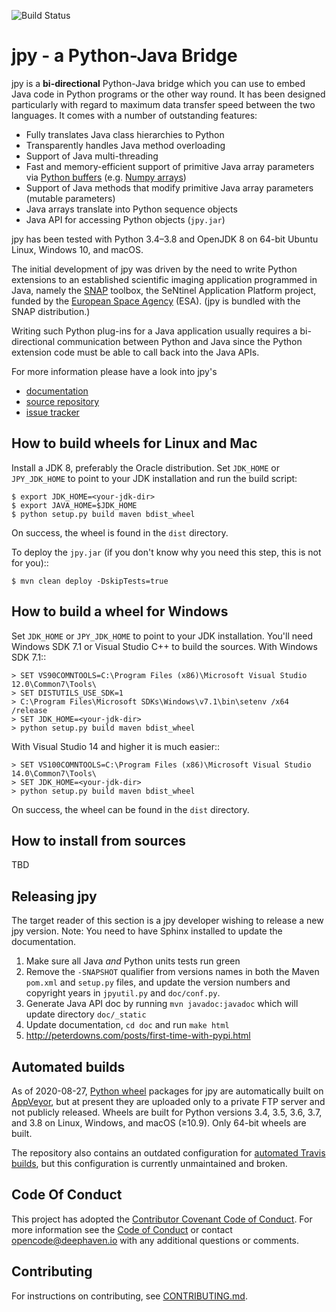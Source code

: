 ![Build Status](https://github.com/jpy-consortium/jpy/actions/workflows/build.yml/badge.svg?branch=master)


jpy - a Python-Java Bridge
==========================

jpy is a **bi-directional** Python-Java bridge which you can use to embed Java
code in Python programs or the other way round. It has been designed
particularly with regard to maximum data transfer speed between the two
languages.  It comes with a number of outstanding features:

* Fully translates Java class hierarchies to Python
* Transparently handles Java method overloading
* Support of Java multi-threading
* Fast and memory-efficient support of primitive Java array parameters via
  [Python buffers](http://docs.python.org/3.3/c-api/buffer.html)
  (e.g. [Numpy arrays](http://docs.scipy.org/doc/numpy/reference/arrays.html))
* Support of Java methods that modify primitive Java array parameters (mutable
  parameters)
* Java arrays translate into Python sequence objects
* Java API for accessing Python objects (`jpy.jar`)

jpy has been tested with Python 3.4–3.8 and OpenJDK 8 on 64-bit Ubuntu Linux,
Windows 10, and macOS.

The initial development of jpy was driven by the need to write Python
extensions to an established scientific imaging application programmed in
Java, namely the [SNAP](http://step.esa.int/) toolbox, the SeNtinel
Application Platform project, funded by the [European Space
Agency](http://www.esa.int/ESA) (ESA). (jpy is bundled with the SNAP
distribution.)

Writing such Python plug-ins for a Java application usually requires a
bi-directional communication between Python and Java since the Python
extension code must be able to call back into the Java APIs.

For more information please have a look into jpy's

* [documentation](http://jpy.readthedocs.org/en/latest/)
* [source repository](https://github.com/jpy-consortium/jpy)
* [issue tracker](https://github.com/jpy-consortium/jpy/issues?state=open)

How to build wheels for Linux and Mac
-------------------------------------

Install a JDK 8, preferably the Oracle distribution. Set `JDK_HOME` or
`JPY_JDK_HOME` to point to your JDK installation and run the build script:

    $ export JDK_HOME=<your-jdk-dir>
    $ export JAVA_HOME=$JDK_HOME
    $ python setup.py build maven bdist_wheel

On success, the wheel is found in the `dist` directory.

To deploy the `jpy.jar` (if you don't know why you need this step, this is not
for you)::

    $ mvn clean deploy -DskipTests=true

How to build a wheel for Windows
--------------------------------

Set `JDK_HOME` or `JPY_JDK_HOME` to point to your JDK installation. You'll
need Windows SDK 7.1 or Visual Studio C++ to build the sources. With Windows
SDK 7.1::

    > SET VS90COMNTOOLS=C:\Program Files (x86)\Microsoft Visual Studio 12.0\Common7\Tools\
    > SET DISTUTILS_USE_SDK=1
    > C:\Program Files\Microsoft SDKs\Windows\v7.1\bin\setenv /x64 /release
    > SET JDK_HOME=<your-jdk-dir>
    > python setup.py build maven bdist_wheel
    
With Visual Studio 14 and higher it is much easier::

    > SET VS100COMNTOOLS=C:\Program Files (x86)\Microsoft Visual Studio 14.0\Common7\Tools\
    > SET JDK_HOME=<your-jdk-dir>
    > python setup.py build maven bdist_wheel

On success, the wheel can be found in the `dist` directory.

How to install from sources
---------------------------

TBD

Releasing jpy
-------------

The target reader of this section is a jpy developer wishing to release a new
jpy version.  Note: You need to have Sphinx installed to update the
documentation.

1. Make sure all Java *and* Python units tests run green
2. Remove the `-SNAPSHOT` qualifier from versions names in both the Maven
   `pom.xml` and `setup.py` files, and update the version numbers and copyright
   years in `jpyutil.py` and `doc/conf.py`.
3. Generate Java API doc by running `mvn javadoc:javadoc` which will update
   directory `doc/_static`
4. Update documentation, `cd doc` and run `make html` 
5. http://peterdowns.com/posts/first-time-with-pypi.html

Automated builds
----------------

As of 2020-08-27, [Python wheel](https://pythonwheels.com/) packages for jpy
are automatically built on
[AppVeyor](https://ci.appveyor.com/project/bcdev/jpy), but at present they are
uploaded only to a private FTP server and not publicly released. Wheels are
built for Python versions 3.4, 3.5, 3.6, 3.7, and 3.8 on Linux, Windows, and
macOS (≥10.9). Only 64-bit wheels are built.

The repository also contains an outdated configuration for [automated Travis
builds](https://travis-ci.org/github/bcdev/jpy), but this configuration is
currently unmaintained and broken.

Code Of Conduct
---------------

This project has adopted the [Contributor Covenant Code of Conduct](https://www.contributor-covenant.org/version/2/0/code_of_conduct/). 
For more information see the [Code of Conduct](CODE_OF_CONDUCT.md) or contact [opencode@deephaven.io](mailto:opencode@deephaven.io)
with any additional questions or comments.

Contributing
------------

For instructions on contributing, see [CONTRIBUTING.md](CONTRIBUTING.md).
